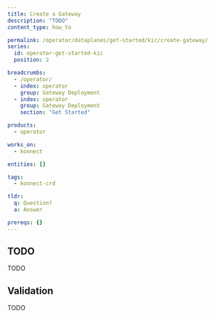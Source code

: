 ```yaml
---
title: Create a Gateway
description: "TODO"
content_type: how_to

permalink: /operator/dataplanes/get-started/kic/create-gateway/
series:
  id: operator-get-started-kic
  position: 2

breadcrumbs:
  - /operator/
  - index: operator
    group: Gateway Deployment
  - index: operator
    group: Gateway Deployment
    section: "Get Started"

products:
  - operator

works_on:
  - konnect

entities: []

tags:
  - konnect-crd

tldr:
  q: Question?
  a: Answer

prereqs: {}
---
```


## TODO

TODO

## Validation

TODO

